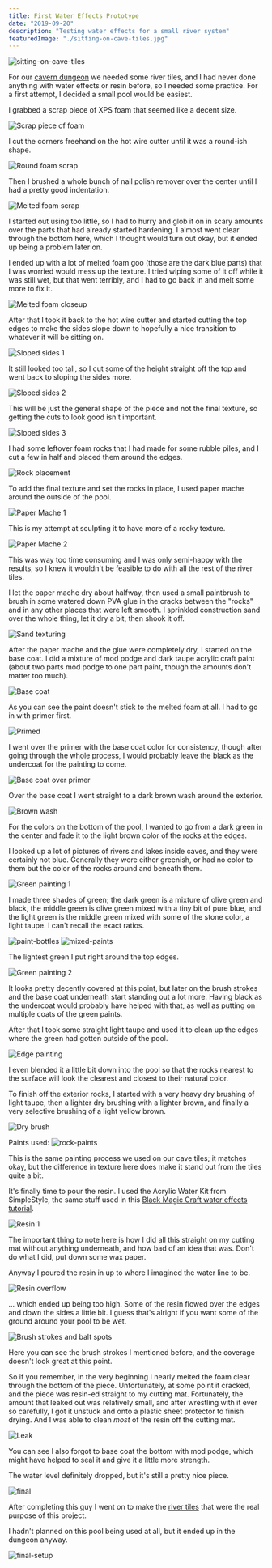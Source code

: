 ```yaml
---
title: First Water Effects Prototype
date: "2019-09-20"
description: "Testing water effects for a small river system"
featuredImage: "./sitting-on-cave-tiles.jpg"
---
```


![sitting-on-cave-tiles](sitting-on-cave-tiles.jpg)

For our [cavern dungeon](../cave-tile-system) we needed some river tiles, and I had never done anything with water effects or resin before, so I needed some practice. For a first attempt, I decided a small pool would be easiest.

I grabbed a scrap piece of XPS foam that seemed like a decent size.

![Scrap piece of foam](scrap-piece-of-foam.jpg)

I cut the corners freehand on the hot wire cutter until it was a round-ish shape.

![Round foam scrap](round-foam-scrap.jpg)

Then I brushed a whole bunch of nail polish remover over the center until I had a pretty good indentation.

![Melted foam scrap](melted-foam-scrap.jpg)

I started out using too little, so I had to hurry and glob it on in scary amounts over the parts that had already started hardening. I almost went clear through the bottom here, which I thought would turn out okay, but it ended up being a problem later on.

I ended up with a lot of melted foam goo (those are the dark blue parts) that I was worried would mess up the texture. I tried wiping some of it off while it was still wet, but that went terribly, and I had to go back in and melt some more to fix it.

![Melted foam closeup](melted-foam-closeup.jpg)

After that I took it back to the hot wire cutter and started cutting the top edges to make the sides slope down to hopefully a nice transition to whatever it will be sitting on.

![Sloped sides 1](sloped-sides-1.jpg)

It still looked too tall, so I cut some of the height straight off the top and went back to sloping the sides more.

![Sloped sides 2](sloped-sides-2.jpg)

This will be just the general shape of the piece and not the final texture, so getting the cuts to look good isn't important.

![Sloped sides 3](sloped-sides-3.jpg)

I had some leftover foam rocks that I had made for some rubble piles, and I cut a few in half and placed them around the edges.

![Rock placement](rock-placement.jpg)

To add the final texture and set the rocks in place, I used paper mache around the outside of the pool.

![Paper Mache 1](paper-mache-1.jpg)

This is my attempt at sculpting it to have more of a rocky texture.

![Paper Mache 2](paper-mache-2.jpg)

This was way too time consuming and I was only semi-happy with the results, so I knew it wouldn't be feasible to do with all the rest of the river tiles.

I let the paper mache dry about halfway, then used a small paintbrush to brush in some watered down PVA glue in the cracks between the "rocks" and in any other places that were left smooth. I sprinkled construction sand over the whole thing, let it dry a bit, then shook it off.

![Sand texturing](sand-texturing.jpg)

After the paper mache and the glue were completely dry, I started on the base coat. I did a mixture of mod podge and dark taupe acrylic craft paint (about two parts mod podge to one part paint, though the amounts don't matter too much).

![Base coat](base-coat.jpg)

As you can see the paint doesn't stick to the melted foam at all. I had to go in with primer first.

![Primed](primed.jpg)

I went over the primer with the base coat color for consistency, though after going through the whole process, I would probably leave the black as the undercoat for the painting to come.

![Base coat over primer](base-coat-over-primer.jpg)

Over the base coat I went straight to a dark brown wash around the exterior.

![Brown wash](brown-wash.jpg)

For the colors on the bottom of the pool, I wanted to go from a dark green in the center and fade it to the light brown color of the rocks at the edges.

I looked up a lot of pictures of rivers and lakes inside caves, and they were certainly not blue. Generally they were either greenish, or had no color to them but the color of the rocks around and beneath them.

![Green painting 1](green-painting-1.jpg)

I made three shades of green; the dark green is a mixture of olive green and black, the middle green is olive green mixed with a tiny bit of pure blue, and the light green is the middle green mixed with some of the stone color, a light taupe. I can't recall the exact ratios.

![paint-bottles](paint-bottles.jpg)
![mixed-paints](mixed-paints.jpg)

The lightest green I put right around the top edges.

![Green painting 2](green-painting-2.jpg)

It looks pretty decently covered at this point, but later on the brush strokes and the base coat underneath start standing out a lot more. Having black as the undercoat would probably have helped with that, as well as putting on multiple coats of the green paints.

After that I took some straight light taupe and used it to clean up the edges where the green had gotten outside of the pool.

![Edge painting](edge-painting.jpg)

I even blended it a little bit down into the pool so that the rocks nearest to the surface will look the clearest and closest to their natural color.

To finish off the exterior rocks, I started with a very heavy dry brushing of light taupe, then a lighter dry brushing with a lighter brown, and finally a very selective brushing of a light yellow brown.

![Dry brush](dry-brush.jpg)

Paints used:
![rock-paints](rock-paints.jpg)

This is the same painting process we used on our cave tiles; it matches okay, but the difference in texture here does make it stand out from the tiles quite a bit.

It's finally time to pour the resin. I used the Acrylic Water Kit from SimpleStyle, the same stuff used in this [Black Magic Craft water effects tutorial](https://www.youtube.com/watch?v=9ZthDfZoxt4).

![Resin 1](resin-1.jpg)

The important thing to note here is how I did all this straight on my cutting mat without anything underneath, and how bad of an idea that was. Don't do what I did, put down some wax paper.

Anyway I poured the resin in up to where I imagined the water line to be.

![Resin overflow](resin-overflow.jpg)

... which ended up being too high. Some of the resin flowed over the edges and down the sides a little bit. I guess that's alright if you want some of the ground around your pool to be wet.

![Brush strokes and balt spots](brush-strokes-and-bald-spots.jpg)

Here you can see the brush strokes I mentioned before, and the coverage doesn't look great at this point.

So if you remember, in the very beginning I nearly melted the foam clear through the bottom of the piece. Unfortunately, at some point it cracked, and the piece was resin-ed straight to my cutting mat. Fortunately, the amount that leaked out was relatively small, and after wrestling with it ever so carefully, I got it unstuck and onto a plastic sheet protector to finish drying. And I was able to clean _most_ of the resin off the cutting mat.

![Leak](leak.jpg)

You can see I also forgot to base coat the bottom with mod podge, which might have helped to seal it and give it a little more strength.

The water level definitely dropped, but it's still a pretty nice piece.

![final](final.jpg)

After completing this guy I went on to make the [river tiles](../making-water-tiles) that were the real purpose of this project.

I hadn't planned on this pool being used at all, but it ended up in the dungeon anyway.

![final-setup](final-setup.jpg)
